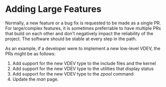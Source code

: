 # Adding Large Features

Normally, a new feature or a bug fix is requested to be made as a single PR.  For large/complex features, it is sometimes preferrable to have multiple PRs that build on each other and don't negatively impact the reliability of the project.  The software should be stable at every step in the path.

As an example, if a developer were to implement a new low-level VDEV, the PRs might be as follows:
1.  Add support for the new VDEV type to the include files and the kernel
1.  Add support for the new VDEV type to the utilities that display status
1.  Add support for the new VDEV type to the *zpool* command
1.  Update the *man* page.
